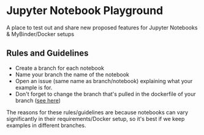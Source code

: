 # Jupyter Notebook Playground
A place to test out and share new proposed features for Jupyter Notebooks &amp; MyBinder/Docker setups

## Rules and Guidelines

* Create a branch for each notebook
* Name your branch the name of the notebook
* Open an issue (same name as branch/notebook) explaining what your example is for.
* Don't forget to change the branch that's pulled in the dockerfile of your branch ([see here](https://github.com/qMRLab/notebook_playground/blob/d3d923cc1b093386b91c46e1facc6a695d7d0f28/Dockerfile#L49))

The reasons for these rules/guidelines are because notebooks can vary significantly in their requirements/Docker setup, so it's best if we keep examples in different branches.
